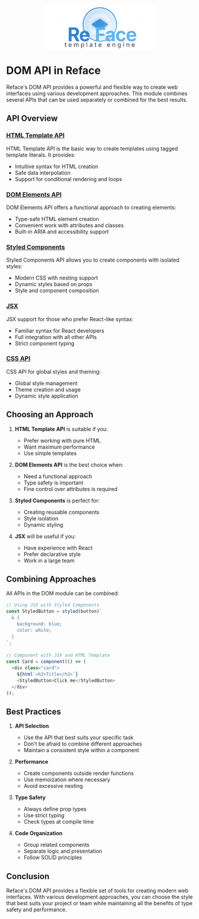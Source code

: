 <div style="display: flex; justify-content: center;">
  <img src="./logo.svg" alt="DOM API" style="width: 300px; height: auto;" />
</div>

# DOM API in Reface

Reface's DOM API provides a powerful and flexible way to create web interfaces using various development approaches. This module combines several APIs that can be used separately or combined for the best results.

## API Overview

### [HTML Template API](./html.md)

HTML Template API is the basic way to create templates using tagged template literals. It provides:

- Intuitive syntax for HTML creation
- Safe data interpolation
- Support for conditional rendering and loops

### [DOM Elements API](./dom.md)

DOM Elements API offers a functional approach to creating elements:

- Type-safe HTML element creation
- Convenient work with attributes and classes
- Built-in ARIA and accessibility support

### [Styled Components](./styled.md)

Styled Components API allows you to create components with isolated styles:

- Modern CSS with nesting support
- Dynamic styles based on props
- Style and component composition

### [JSX](./jsx.md)

JSX support for those who prefer React-like syntax:

- Familiar syntax for React developers
- Full integration with all other APIs
- Strict component typing

### [CSS API](./css.md)

CSS API for global styles and theming:

- Global style management
- Theme creation and usage
- Dynamic style application

## Choosing an Approach

1. **HTML Template API** is suitable if you:

   - Prefer working with pure HTML
   - Want maximum performance
   - Use simple templates

2. **DOM Elements API** is the best choice when:

   - Need a functional approach
   - Type safety is important
   - Fine control over attributes is required

3. **Styled Components** is perfect for:

   - Creating reusable components
   - Style isolation
   - Dynamic styling

4. **JSX** will be useful if you:
   - Have experience with React
   - Prefer declarative style
   - Work in a large team

## Combining Approaches

All APIs in the DOM module can be combined:

```typescript
// Using JSX with Styled Components
const StyledButton = styled(button)`
  & {
    background: blue;
    color: white;
  }
`;

// Component with JSX and HTML Template
const Card = component(() => (
  <div class="card">
    ${html`<h2>Title</h2>`}
    <StyledButton>Click me</StyledButton>
  </div>
));
```

## Best Practices

1. **API Selection**

   - Use the API that best suits your specific task
   - Don't be afraid to combine different approaches
   - Maintain a consistent style within a component

2. **Performance**

   - Create components outside render functions
   - Use memoization where necessary
   - Avoid excessive nesting

3. **Type Safety**

   - Always define prop types
   - Use strict typing
   - Check types at compile time

4. **Code Organization**
   - Group related components
   - Separate logic and presentation
   - Follow SOLID principles

## Conclusion

Reface's DOM API provides a flexible set of tools for creating modern web interfaces. With various development approaches, you can choose the style that best suits your project or team while maintaining all the benefits of type safety and performance.
